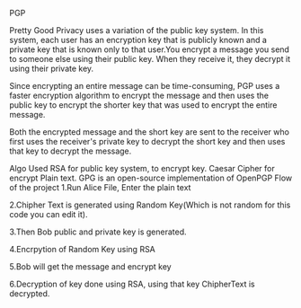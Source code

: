 PGP

Pretty Good Privacy uses a variation of the public key system. In this system, each user has an encryption key that is publicly known and a private key that is known only to that user.You encrypt a message you send to someone else using their public key. When they receive it, they decrypt it using their private key.

Since encrypting an entire message can be time-consuming, PGP uses a faster encryption algorithm to encrypt the message and then uses the public key to encrypt the shorter key that was used to encrypt the entire message.

Both the encrypted message and the short key are sent to the receiver who first uses the receiver's private key to decrypt the short key and then uses that key to decrypt the message.

Algo Used RSA for public key system, to encrypt key.
Caesar Cipher for encrypt Plain text.
GPG is an open-source implementation of OpenPGP
Flow of the project
1.Run Alice File, Enter the plain text

2.Chipher Text is generated using Random Key(Which is not random for this code you can edit it).

3.Then Bob public and private key is generated.

4.Encrpytion of Random Key using RSA

5.Bob will get the message and encrypt key

6.Decryption of key done using RSA, using that key ChipherText is decrypted.
